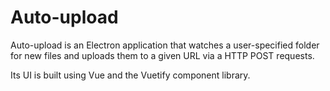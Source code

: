 # Auto-upload

Auto-upload is an Electron application that watches a user-specified folder for new files and uploads them to a given URL via a HTTP POST requests.

Its UI is built using Vue and the Vuetify component library.
